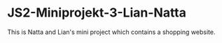 # JS2-Miniprojekt-3-Lian-Natta
This is Natta and Lian's mini project which contains a shopping website. 
